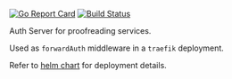 [![Go Report Card](https://goreportcard.com/badge/github.com/ZettaAI/auth-server)](https://goreportcard.com/report/github.com/ZettaAI/auth-server)
[![Build Status](https://api.travis-ci.org/ZettaAI/auth-server.svg?branch=master)](https://travis-ci.org/ZettaAI/auth-server)

Auth Server for proofreading services.

Used as `forwardAuth` middleware in a `traefik` deployment.

Refer to [helm chart](http://zetta.ai/helm-charts/charts/auth-server/) for deployment details.
